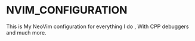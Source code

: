 # NVIM_CONFIGURATION
This is My NeoVim configuration for everything I do , With CPP debuggers and much more.
